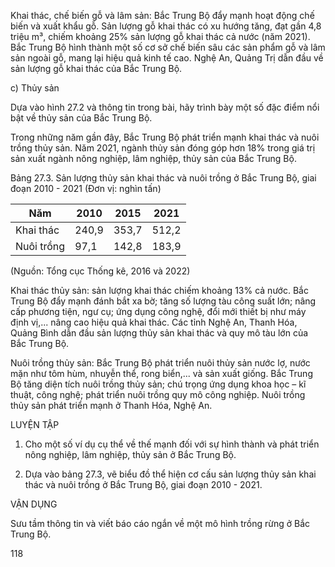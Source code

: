 Khai thác, chế biến gỗ và lâm sản: Bắc Trung Bộ đẩy mạnh hoạt động chế biến và xuất khẩu gỗ. Sản lượng gỗ khai thác có xu hướng tăng, đạt gần 4,8 triệu m³, chiếm khoảng 25% sản lượng gỗ khai thác cả nước (năm 2021). Bắc Trung Bộ hình thành một số cơ sở chế biến sâu các sản phẩm gỗ và lâm sản ngoài gỗ, mang lại hiệu quả kinh tế cao. Nghệ An, Quảng Trị dẫn đầu về sản lượng gỗ khai thác của Bắc Trung Bộ.

c) Thủy sản

Dựa vào hình 27.2 và thông tin trong bài, hãy trình bày một số đặc điểm nổi bật về thủy sản của Bắc Trung Bộ.

Trong những năm gần đây, Bắc Trung Bộ phát triển mạnh khai thác và nuôi trồng thủy sản. Năm 2021, ngành thủy sản đóng góp hơn 18% trong giá trị sản xuất ngành nông nghiệp, lâm nghiệp, thủy sản của Bắc Trung Bộ.

Bảng 27.3. Sản lượng thủy sản khai thác và nuôi trồng ở Bắc Trung Bộ, giai đoạn 2010 - 2021
(Đơn vị: nghìn tấn)

Năm | 2010 | 2015 | 2021
--- | --- | --- | ---
Khai thác | 240,9 | 353,7 | 512,2
Nuôi trồng | 97,1 | 142,8 | 183,9

(Nguồn: Tổng cục Thống kê, 2016 và 2022)

Khai thác thủy sản: sản lượng khai thác chiếm khoảng 13% cả nước. Bắc Trung Bộ đẩy mạnh đánh bắt xa bờ; tăng số lượng tàu công suất lớn; nâng cấp phương tiện, ngư cụ; ứng dụng công nghệ, đổi mới thiết bị như máy định vị,... nâng cao hiệu quả khai thác. Các tỉnh Nghệ An, Thanh Hóa, Quảng Bình dẫn đầu sản lượng thủy sản khai thác và quy mô tàu lớn của Bắc Trung Bộ.

Nuôi trồng thủy sản: Bắc Trung Bộ phát triển nuôi thủy sản nước lợ, nước mặn như tôm hùm, nhuyễn thể, rong biển,... và sản xuất giống. Bắc Trung Bộ tăng diện tích nuôi trồng thủy sản; chú trọng ứng dụng khoa học – kĩ thuật, công nghệ; phát triển nuôi trồng quy mô công nghiệp. Nuôi trồng thủy sản phát triển mạnh ở Thanh Hóa, Nghệ An.

LUYỆN TẬP

1. Cho một số ví dụ cụ thể về thế mạnh đối với sự hình thành và phát triển nông nghiệp, lâm nghiệp, thủy sản ở Bắc Trung Bộ.

2. Dựa vào bảng 27.3, vẽ biểu đồ thể hiện cơ cấu sản lượng thủy sản khai thác và nuôi trồng ở Bắc Trung Bộ, giai đoạn 2010 - 2021.

VẬN DỤNG

Sưu tầm thông tin và viết báo cáo ngắn về một mô hình trồng rừng ở Bắc Trung Bộ.

118